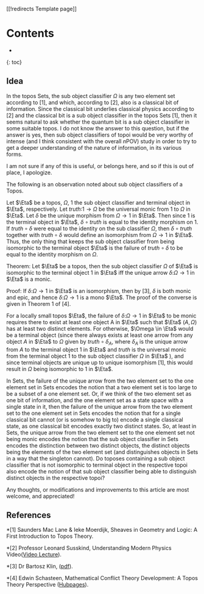 [[!redirects Template page]]
# Contents
* 
{: toc}

## Idea
In the topos Sets, the sub object classifier $\Omega$ is any two element set according to [1], and which, according to [2], also is a classical bit of information. Since the classical bit underlies classical physics according to [2] and the classical bit is a sub object classifier in the topos Sets [1], then it seems natural to ask whether the quantum bit is a sub object classifier in some suitable topos. I do not know the answer to this question, but if the answer is yes, then sub object classifiers of topoi would be very worthy of intense (and I think consistent with the overall 
$n$POV) study in order to try to get a deeper understanding of the nature of information, in its various forms.

I am not sure if any of this is useful, or belongs here, and so if this is out of place, I apologize. 

The following is an observation noted about sub object classifiers of a Topos. 

Let $\Eta$ be a topos, $\Omega$, $1$ the sub object classifier and terminal object in $\Eta$, respectively. Let $truth$:$1 \to \Omega$  be the universal monic from $1$ to $\Omega$ in $\Eta$. Let $\delta$ be the unique morphism from $\Omega \to 1$ in $\Eta$. Then since $1$ is the terminal object in $\Eta$, $\delta \circ truth$ is equal to the identity morphism on $1$. If $truth \circ \delta$ were equal to the identity on the sub classifier $\Omega$, then $\delta \circ truth$ together with $truth \circ \delta$ would define an isomorphism from $\Omega \to 1$ in $\Eta$. Thus, the only thing that keeps the sub object classifier from being isomorphic to the terminal object $\Eta$ is the failure of $truth \circ \delta$ to be equal to the identity morphism on $\Omega$. 


   
Theorem:  Let $\Eta$ be a topos, then the sub object classifier $\Omega$ of $\Eta$ is isomorphic to the terminal object $1$ in $\Eta$ iff the unique arrow $\delta$:$\Omega \to 1$ in $\Eta$ is a monic.

Proof: If $\delta$:$\Omega \to 1$ in $\Eta$ is an isomorphism, then by [3], $\delta$ is both monic and epic, and hence $\delta$:$\Omega \to 1$ is a mono $\Eta$. The proof of the converse is given in Theorem 1 of [4]. 
 
For a locally small topos $\Eta$, the failure of $\delta$:$\Omega \to 1$ in $\Eta$ to be monic requires there to exist at least one object A in $\Eta$ such that $\Eta$ $(A,\Omega)$  has at least two distinct elements. For otherwise, $\Omega \in \Eta$ would be a terminal object (since there always exists at least one arrow from any object $A$ in $\Eta$ to $\Omega$ given by $truth \circ \delta_{A}$, where $\delta_{A}$ is the unique arrow from $A$ to the terminal object 1 in $\Eta$ and $truth$ is the universal monic from the terminal object 1 to the sub object classifier $\Omega$ in $\Eta$ ), and since terminal objects are unique up to unique isomorphism [1], this would result in $\Omega$ being isomorphic to 1 in $\Eta$.

In Sets, the failure of the unique arrow from the two element set to the one element set in Sets encodes the notion that a two element set is too large to be a subset of a one element set. Or, if we think of the two element set as one bit of information, and the one element set as a state space with a single state in it, then the failure of the unique arrow from the two element set to the one element set in Sets encodes the notion that
for a single classical bit cannot (or is somehow to big to) encode a single classical state, as one classical bit encodes exactly two distinct states. So, at least in Sets, the unique arrow from the two element set to the one element set not being monic encodes the notion that the sub object classifier in Sets encodes the distinction between two distinct objects, the distinct objects being the elements of the two element set (and distinguishes objects in Sets in a way that the singleton cannot). Do toposes containing a sub object classifier that is not isomorphic to terminal object in the respective topoi also encode the notion of that sub object classifier being able to distinguish distinct objects in the respective topoi? 

Any thoughts, or modifications and improvements to this article are most welcome, and appreciated! 



## References  

*[1] Saunders Mac Lane & Ieke Moerdijk, Sheaves in Geometry and Logic: A First Introduction to Topos Theory.

*[2] Professor Leonard Susskind, Understanding Modern Physics Video([Video Lecture](http://www.openculture.com/2008/07/susskindlecture.html)).

*[3] Dr Bartosz Klin, ([pdf](http://www.cl.cam.ac.uk/teaching/0910/L12/CTCS-lect3.pdf)).


*[4] Edwin Schasteen, Mathematical Conflict Theory Development: A Topos Theory Perspective  ([Hubpages](
http://conflicttheory.hubpages.com/hub/Mathematical-Conflict-Theory-Development-A-Topos-Theory-Perspective)).

